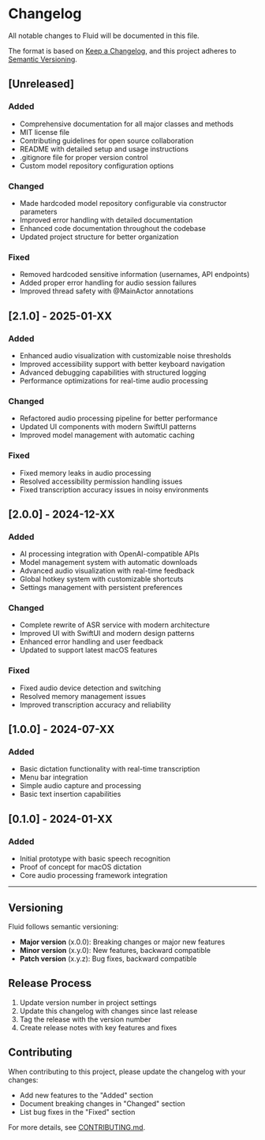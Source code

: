 # Changelog

All notable changes to Fluid will be documented in this file.

The format is based on [Keep a Changelog](https://keepachangelog.com/en/1.0.0/),
and this project adheres to [Semantic Versioning](https://semverversioning.org/spec/v2.0.0.html).

## [Unreleased]

### Added
- Comprehensive documentation for all major classes and methods
- MIT license file
- Contributing guidelines for open source collaboration
- README with detailed setup and usage instructions
- .gitignore file for proper version control
- Custom model repository configuration options

### Changed
- Made hardcoded model repository configurable via constructor parameters
- Improved error handling with detailed documentation
- Enhanced code documentation throughout the codebase
- Updated project structure for better organization

### Fixed
- Removed hardcoded sensitive information (usernames, API endpoints)
- Added proper error handling for audio session failures
- Improved thread safety with @MainActor annotations

## [2.1.0] - 2025-01-XX

### Added
- Enhanced audio visualization with customizable noise thresholds
- Improved accessibility support with better keyboard navigation
- Advanced debugging capabilities with structured logging
- Performance optimizations for real-time audio processing

### Changed
- Refactored audio processing pipeline for better performance
- Updated UI components with modern SwiftUI patterns
- Improved model management with automatic caching

### Fixed
- Fixed memory leaks in audio processing
- Resolved accessibility permission handling issues
- Fixed transcription accuracy issues in noisy environments

## [2.0.0] - 2024-12-XX

### Added
- AI processing integration with OpenAI-compatible APIs
- Model management system with automatic downloads
- Advanced audio visualization with real-time feedback
- Global hotkey system with customizable shortcuts
- Settings management with persistent preferences

### Changed
- Complete rewrite of ASR service with modern architecture
- Improved UI with SwiftUI and modern design patterns
- Enhanced error handling and user feedback
- Updated to support latest macOS features

### Fixed
- Fixed audio device detection and switching
- Resolved memory management issues
- Improved transcription accuracy and reliability

## [1.0.0] - 2024-07-XX

### Added
- Basic dictation functionality with real-time transcription
- Menu bar integration
- Simple audio capture and processing
- Basic text insertion capabilities

## [0.1.0] - 2024-01-XX

### Added
- Initial prototype with basic speech recognition
- Proof of concept for macOS dictation
- Core audio processing framework integration

---

## Versioning

Fluid follows semantic versioning:

- **Major version** (x.0.0): Breaking changes or major new features
- **Minor version** (x.y.0): New features, backward compatible
- **Patch version** (x.y.z): Bug fixes, backward compatible

## Release Process

1. Update version number in project settings
2. Update this changelog with changes since last release
3. Tag the release with the version number
4. Create release notes with key features and fixes

## Contributing

When contributing to this project, please update the changelog with your changes:

- Add new features to the "Added" section
- Document breaking changes in "Changed" section
- List bug fixes in the "Fixed" section

For more details, see [CONTRIBUTING.md](CONTRIBUTING.md).
